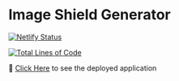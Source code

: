 # Image Shield Generator

[![Netlify Status](https://api.netlify.com/api/v1/badges/a0210912-a859-4ea1-960c-9638b5fe0776/deploy-status)](https://app.netlify.com/sites/imgshieldgen/deploys)

[![Total Lines of Code](https://img.shields.io/tokei/lines/github/stephansama/imgshieldgen?style=flat-square)]()

🔗 [Click Here](https://imgshieldgen.netlify.app/) to see the deployed application
